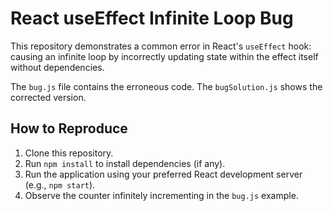 # React useEffect Infinite Loop Bug
This repository demonstrates a common error in React's `useEffect` hook: causing an infinite loop by incorrectly updating state within the effect itself without dependencies. 

The `bug.js` file contains the erroneous code. The `bugSolution.js` shows the corrected version.

## How to Reproduce
1. Clone this repository.
2. Run `npm install` to install dependencies (if any).
3. Run the application using your preferred React development server (e.g., `npm start`).
4. Observe the counter infinitely incrementing in the `bug.js` example.